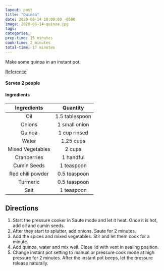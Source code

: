 ```yaml
---
layout: post
title: "Quinoa"
date: 2020-06-14 10:00:00 -0500
image: 2020-06-14-quinoa.jpg
tags:
categories:
prep-time: 15 minutes
cook-time: 2 minutes
total-time: 17 minutes
---
```


Make some quinoa in an instant pot.

[Reference](https://pipingpotcurry.com/instant-pot-quinoa-pilaf/)

#### Serves 2 people

#### Ingredients

|    Ingredients   |    Quantity    |
|:----------------:|:--------------:|
|        Oil       | 1.5 tablespoon |
|      Onions      |  1 small onion |
|      Quinoa      |  1 cup rinsed  |
|       Water      |    1.25 cups   |
| Mixed Vegetables |     2 cups     |
|    Cranberries   |    1 handful   |
|    Cumin Seeds   |   1 teaspoon   |
| Red chili powder |  0.5 teaspoon  |
|     Turmeric     |  0.5 teaspoon  |
|       Salt       |   1 teaspoon   |

## Directions

1. Start the pressure cooker in Saute mode and let it heat. Once it is hot, add oil and cumin seeds.
2. After they start to splutter, add onions. Saute for 2 minutes.
3. Add the spices and mixed vegetables. Stir and let them cook for a minute.
4. Add quinoa, water and mix well. Close lid with vent in sealing position.
5. Change instant pot setting to manual or pressure cook mode at high pressure for 2 minutes. After the instant pot beeps, let the pressure release naturally.
